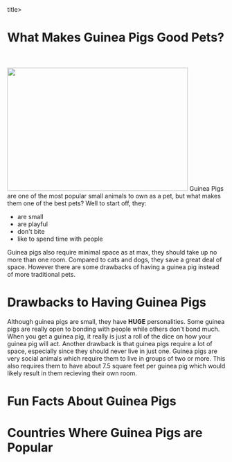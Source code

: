 <html>
 <body>
  <title>What Makes Guinea Pigs Good Pets?</title>title>
  <h1>What Makes Guinea Pigs Good Pets?</h1>
  <br><br>
  <img src="https://media.istockphoto.com/id/628986384/photo/portrait-of-cute-red-guinea-pig.jpg?s=612x612&w=0&k=20&c=zWQkTGb_wMxTak-TIIRYQbRTFuslmrXDumAuyTcf3-E=" width="417" height="284">
  <p1>Guinea Pigs are one of the most popular small animals to own as a pet, but what makes them one of the best pets? Well to start off, they:  
   <ul>
    <li>are small</li>
    <li>are playful</li>
    <li>don't bite</li>
    <li>like to spend time with people</li>
   </ul>
  Guinea pigs also require minimal space as at max, they should take up no more than one room. Compared to cats and dogs, they save a great deal of space. However there are some drawbacks of having a guinea pig instead of more traditional pets.
  </p1>
  <lb><lb>
  <h1>Drawbacks to Having Guinea Pigs</h1>
    <p1>    Although guinea pigs are small, they have <strong>HUGE</strong> personalities. Some guinea pigs are really open to bonding with people while others don't bond much. When you get a guinea pig, it really is just a roll of the dice on how your guinea pig will act.</p1>
  <lb>
    <p2>    Another drawback is that guinea pigs require a lot of space, especially since they should never live in just one. Guinea pigs are very social animals which require them to live in groups of two or more. This also requires them to have about 7.5 square feet per guinea pig which would likely result in them recieving their own room.</p2>
  <h1>Fun Facts About Guinea Pigs</h1>
  <h1>Countries Where Guinea Pigs are Popular</h1>
</html>

